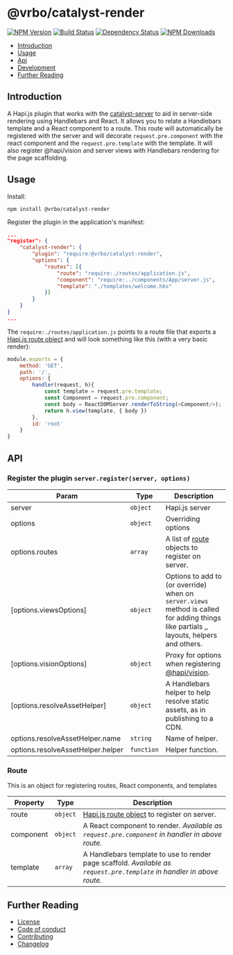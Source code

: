 # @vrbo/catalyst-render
[![NPM Version](https://img.shields.io/npm/v/@vrbo/catalyst-render.svg?style=flat-square)](https://www.npmjs.com/package/@vrbo/catalyst-render)
[![Build Status](https://travis-ci.org/expediagroup/catalyst-render.svg?branch=master)](https://travis-ci.org/expediagroup/catalyst-render)
[![Dependency Status](https://david-dm.org/expediagroup/catalyst-render.svg?theme=shields.io)](https://david-dm.org/expediagroup/catalyst-render)
[![NPM Downloads](https://img.shields.io/npm/dm/@vrbo/catalyst-render.svg?style=flat-square)](https://npm-stat.com/charts.html?package=@vrbo/catalyst-render)

*   [Introduction](#introduction)
*   [Usage](#usage)
*   [Api](#api)
*   [Development](#development)
*   [Further Reading](#further-reading)

## Introduction
A Hapi.js plugin that works with the [catalyst-server](https://github.com/expediagroup/catalyst-server) to aid in server-side rendering using Handlebars and React. It allows you to relate a Handlebars template and a React component to a route. This route will automatically be registered with the server and will decorate `request.pre.component` with the react component and the `request.pre.template` with the template.  It will also register @hapi/vision and server views with Handlebars rendering for the page scaffolding.

## Usage

Install:
```
npm install @vrbo/catalyst-render
```

Register the plugin in the application's manifest:

```json
...
"register": {
    "catalyst-render": {
        "plugin": "require:@vrbo/catalyst-render",
        "options": {
            "routes": [{
                "route": "require:./routes/application.js",
                "component": "require:../components/App/server.js",
                "template": "./templates/welcome.hbs"
            }]
        }
    }
}
...
```

The `require:./routes/application.js` points to a route file that exports a [Hapi.js route object](https://hapijs.com/tutorials/routing) and will look something like this (with a very basic render):

```javascript
module.exports = {
    method: 'GET',
    path: '/',
    options: {
        handler(request, h){
            const template = request.pre.template;
            const Component = request.pre.component;
            const body = ReactDOMServer.renderToString(<Component/>);
            return h.view(template, { body })
        },
        id: 'root'
    }
}
```

## API

### Register the plugin `server.register(server, options)`

| Param | Type | Description |
| --- | --- |  --- |
| server | <code>object</code> | Hapi.js server |
| options | <code>object</code> | Overriding options |
| options.routes | <code>array</code> | A list of [route](###route) objects to register on server. |
| [options.viewsOptions] | <code>object</code> | Options to add to (or override) when on `server.views` method is called for adding things like partials ,, layouts, helpers and others. |
| [options.visionOptions] | <code>object</code> | Proxy for options when registering [@hapi/vision](https://www.npmjs.com/package/@hapi/vision). |
| [options.resolveAssetHelper] | <code>object</code> | A Handlebars helper to help resolve static assets, as in publishing to a CDN. |
| options.resolveAssetHelper.name | <code>string</code> | Name of helper. |
| options.resolveAssetHelper.helper | <code>function</code> | Helper function. |

### Route
This is an object for registering routes, React components, and templates

| Property | Type | Description |
| --- | --- |  --- |
| route | <code>object</code> | [Hapi.js route object](https://hapijs.com/tutorials/routing) to register on server. |
| component | <code>object</code> | A React component to render.  _Available as `request.pre.component` in handler in above route._ |
| template | <code>array</code> | A Handlebars template to use to render page scaffold.  _Available as `request.pre.template` in handler in above route._ |


## Further Reading

*   [License](LICENSE)
*   [Code of conduct](CODE_OF_CONDUCT.md)
*   [Contributing](CONTRIBUTING.md)
*   [Changelog](CHANGELOG.md)
